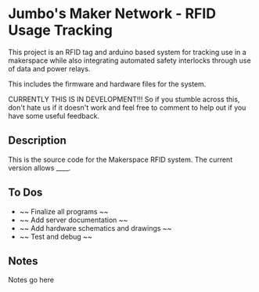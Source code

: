 # Jumbo's Maker Network - RFID Usage Tracking
This project is an RFID tag and arduino based system for tracking use in a makerspace while also integrating automated safety interlocks through use of data and power relays. 

This includes the firmware and hardware files for the system.

CURRENTLY THIS IS IN DEVELOPMENT!!! So if you stumble across this, don't hate us if it doesn't work and feel free to comment to help out if you have some useful feedback.


## Description
This is the source code for the Makerspace RFID system. The current version allows ____.


## To Dos
- ~~ Finalize all programs ~~
- ~~ Add server documentation ~~
- ~~ Add hardware schematics and drawings ~~
- ~~ Test and debug ~~

## Notes

Notes go here